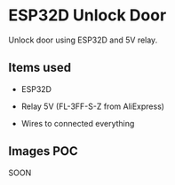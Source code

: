 # ESP32D Unlock Door

Unlock door using ESP32D and 5V relay.

## Items used
* ESP32D
- Relay 5V (FL-3FF-S-Z from AliExpress)
+ Wires to connected everything

## Images POC

  SOON
